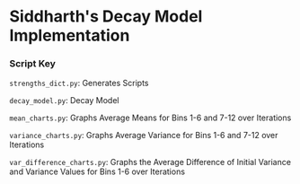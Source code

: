 # Siddharth's Decay Model Implementation
### Script Key
`strengths_dict.py`: Generates Scripts

`decay_model.py`: Decay Model 

`mean_charts.py`: Graphs Average Means for Bins 1-6 and 7-12 over Iterations

`variance_charts.py`: Graphs Average Variance for Bins 1-6 and 7-12 over Iterations

`var_difference_charts.py`: Graphs the Average Difference of Initial Variance and Variance Values for Bins 1-6 over Iterations
